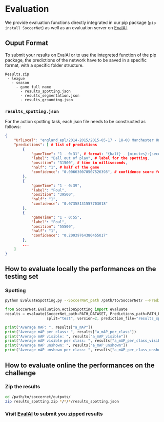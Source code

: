 # Evaluation

We provide evaluation functions directly integrated in our pip package (`pip install SoccerNet`) as well as an evaluation server on [EvalAI]().

## Ouput Format

To submit your results on EvalAI or to use the integreted function of the pip package, the predictions of the network have to be saved in a specific format, with a specific folder structure.

```
Results.zip
 - league
   - season
     - game full name
       - results_spotting.json
       - results_segmentation.json
       - results_grounding.json
```

### `results_spotting.json`

For the action spotting task, each json file needs to be constructed as follows:

```json
{
    "UrlLocal": "england_epl/2014-2015/2015-05-17 - 18-00 Manchester United 1 - 1 Arsenal",
    "predictions": [ # list of predictions
        {
            "gameTime": "1 - 0:31", # format: "{half} - {minutes}:{seconds}",
            "label": "Ball out of play", # label for the spotting,
            "position": "31500", # time in milliseconds,
            "half": "1", # half of the game
            "confidence": "0.006630070507526398", # confidence score for the spotting,
        },
        {
            "gameTime": "1 - 0:39",
            "label": "Foul",
            "position": "39500",
            "half": "1",
            "confidence": "0.07358131557703018"
        },
        {
            "gameTime": "1 - 0:55",
            "label": "Foul",
            "position": "55500",
            "half": "1",
            "confidence": "0.20939764380455017"
        },
        ...
    ]
}
```

## How to evaluate locally the performances on the testing set

### Spotting

```bash
python EvaluateSpotting.py --SoccerNet_path /path/to/SoccerNet/ --Predictions_path /path/to/SoccerNet/outputs/
```

```python
from SoccerNet.Evaluation.ActionSpotting import evaluate
results = evaluate(SoccerNet_path=PATH_DATASET, Predictions_path=PATH_PREDICTIONS,
                   split="test", version=2, prediction_file="results_spotting.json")

print("Average mAP: ", results["a_mAP"])
print("Average mAP per class: ", results["a_mAP_per_class"])
print("Average mAP visible: ", results["a_mAP_visible"])
print("Average mAP visible per class: ", results["a_mAP_per_class_visible"])
print("Average mAP unshown: ", results["a_mAP_unshown"])
print("Average mAP unshown per class: ", results["a_mAP_per_class_unshown"])
```

## How to evaluate online the performances on the challenge

### Zip the results

```bash
cd /path/to/soccernet/outputs/
zip results_spotting.zip */*/*/results_spotting.json
```

### Visit [EvalAI](https://eval.ai/auth/login) to submit you zipped results
